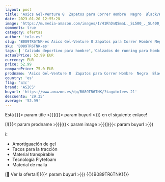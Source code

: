 ```yaml
---
layout: post
title: 'Asics Gel-Venture 8  Zapatos para Correr Hombre  Negro  Black/White   42 EU'
date: 2023-01-20 12:55:28
image: 'https://m.media-amazon.com/images/I/41RhDnQSmaL._SL500_._SL400_.jpg'
comments: true
category: ofertas
author: 'tole.es'
slug: 'B089TR6TNK-es Asics Gel-Venture 8 Zapatos para Correr Hombre Negro...'
sku: 'B089TR6TNK-es'
tags: [ 'Calzado deportivo para hombre','Calzados de running para hombre','Calzados para correr en asfalto para hombre','Moda','Moda Hombre','Zapatillas y calzado deportivo para hombre','Zapatos para hombre','asics','zapatos','🇪🇸', ]
actualPrice: 52.99 EUR
currency: EUR
price: 52.99
comparePrice: 75.0 EUR
prodname: 'Asics Gel-Venture 8  Zapatos para Correr Hombre  Negro  Black/White   42 EU'
country: 'es'
flag: '🇪🇸'
brand: 'ASICS'
buyurl: 'https://www.amazon.es/dp/B089TR6TNK/?tag=tolees-21'
descuento: '29.35'
average: '52.99'
---
```


Está [{{< param title >}}]({{< param buyurl >}}) en el siguiente enlace!

[![{{< param prodname >}}]({{< param image >}})]({{< param buyurl >}})

ℹ️:

- Amortiguación de gel
- Tacos para la tracción
- Material transpirable
- Tecnología Flytefoam
- Material de malla

[🛒 Ver la oferta!!]({{< param buyurl >}})
{{<world>}}B089TR6TNK{{</world>}}
